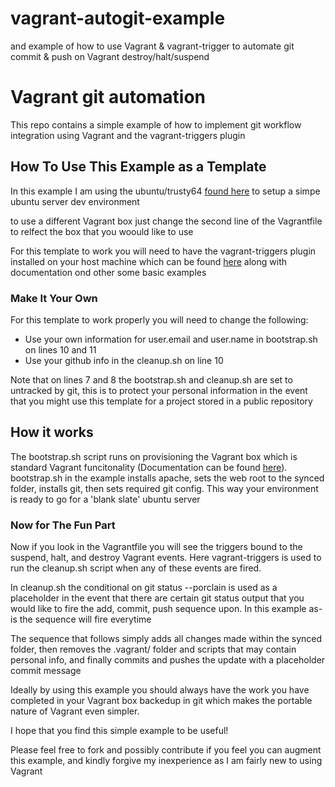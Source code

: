 # vagrant-autogit-example
and example of how to use Vagrant &amp; vagrant-trigger to automate git commit &amp; push on Vagrant destroy/halt/suspend

<h1>Vagrant git automation</h1>
<p>This repo contains a simple example of how to implement git workflow integration using Vagrant and the vagrant-triggers plugin</p>
<h2>How To Use This Example as a Template</h2>
<p>In this example I am using the ubuntu/trusty64 <a href="https://app.vagrantup.com/ubuntu/boxes/trusty64">found here</a> to setup a simpe ubuntu server dev environment</p>
<p>to use a different Vagrant box just change the second line of the Vagrantfile to relfect the box that you woould like to use</p>
<p>For this template to work you will need to have the vagrant-triggers plugin installed on your host machine which can be found <a href="https://github.com/emyl/vagrant-triggers">here</a> along with documentation ond other some basic examples</p>
<h3>Make It Your Own</h3>
<p>For this template to work properly you will need to change the following:
<ul>
<li>Use your own information for user.email and user.name in bootstrap.sh on lines 10 and 11</li>
<li>Use your github info in the cleanup.sh on line 10</li>
</ul>
Note that on lines 7 and 8 the bootstrap.sh and cleanup.sh are set to untracked by git, this is to protect your personal information in the event that you might use this template for a project stored in a public repository</p>
<h2>How it works</h2>
<p>The bootstrap.sh script runs on provisioning the Vagrant box which is standard Vagrant funcitonality (Documentation can be found <a href="https://www.vagrantup.com/intro/getting-started/provisioning.html">here</a>).
bootstrap.sh in the example installs apache, sets the web root to the synced folder, installs git, then sets required git config. This way your environment is ready to go for a 'blank slate' ubuntu server</p>
<h3>Now for The Fun Part</h3>
<p>Now if you look in the Vagrantfile you will see the triggers bound to the suspend, halt, and destroy Vagrant events. Here vagrant-triggers is used to run the cleanup.sh script when any of these events are fired.</p>
<p>In cleanup.sh the conditional on git status --porclain is used as a placeholder in the event that there are certain git status output that you would like to fire the add, commit, push sequence upon.
In this example as-is the sequence will fire everytime</p>
<p>The sequence that follows simply adds all changes made within the synced folder, then removes the .vagrant/ folder and scripts that may contain personal info, and finally commits and pushes the update with a placeholder commit message</p>
<p>Ideally by using this example you should always have the work you have completed in your Vagrant box backedup in git which makes the portable nature of Vagrant even simpler.</p>
<p>I hope that you find this simple example to be useful!</p>
<p>Please feel free to fork and possibly contribute if you feel you can augment this example, and kindly forgive my inexperience as I am fairly new to using Vagrant</p> 
